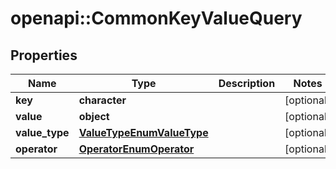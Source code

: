 # openapi::CommonKeyValueQuery


## Properties
Name | Type | Description | Notes
------------ | ------------- | ------------- | -------------
**key** | **character** |  | [optional] 
**value** | **object** |  | [optional] 
**value_type** | [**ValueTypeEnumValueType**](ValueTypeEnumValueType.md) |  | [optional] 
**operator** | [**OperatorEnumOperator**](OperatorEnumOperator.md) |  | [optional] 


